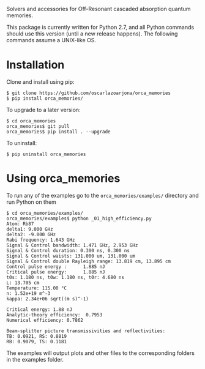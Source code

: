 Solvers and accessories for Off-Resonant cascaded absorption quantum memories.

This package is currently written for Python 2.7, and all Python commands should use this version (until a new release happens). The following commands assume a UNIX-like OS.

Installation
============
Clone and install using pip:

    $ git clone https://github.com/oscarlazoarjona/orca_memories
    $ pip install orca_memories/

To upgrade to a later version:

    $ cd orca_memories
    orca_memories$ git pull
    orca_memories$ pip install . --upgrade


To uninstall:

    $ pip uninstall orca_memories

Using orca_memories
===================

To run any of the examples go to the `orca_memories/examples/` directory and run Python on them

    $ cd orca_memories/examples/
    orca_memories/examples$ python _01_high_efficiency.py
    Atom: Rb87
    delta1: 9.000 GHz
    delta2: -9.000 GHz
    Rabi frequency: 1.643 GHz
    Signal & Control bandwidth: 1.471 GHz, 2.953 GHz
    Signal & Control duration: 0.300 ns, 0.300 ns
    Signal & Control waists: 131.000 um, 131.000 um
    Signal & Control double Rayleigh range: 13.819 cm, 13.895 cm
    Control pulse energy :      1.885 nJ
    Critical pulse energy:      1.885 nJ
    t0s: 1.180 ns, t0w: 1.180 ns, t0r: 4.680 ns
    L: 13.705 cm
    Temperature: 115.00 °C
    n: 1.52e+19 m^-3
    kappa: 2.34e+06 sqrt((m s)^-1)

    Critical energy: 1.88 nJ
    Analytic-theory efficiency:  0.7953
    Numerical efficiency: 0.7862

    Beam-splitter picture transmissivities and reflectivities:
    TB: 0.0921, RS: 0.8819
    RB: 0.9079, TS: 0.1181

The examples will output plots and other files to the corresponding folders in the examples folder.
